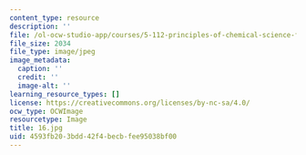 ```yaml
---
content_type: resource
description: ''
file: /ol-ocw-studio-app/courses/5-112-principles-of-chemical-science-fall-2005/4593fb203bdd42f4becbfee95038bf00_16.jpg
file_size: 2034
file_type: image/jpeg
image_metadata:
  caption: ''
  credit: ''
  image-alt: ''
learning_resource_types: []
license: https://creativecommons.org/licenses/by-nc-sa/4.0/
ocw_type: OCWImage
resourcetype: Image
title: 16.jpg
uid: 4593fb20-3bdd-42f4-becb-fee95038bf00
---
```

